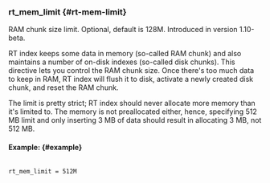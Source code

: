 ### rt_mem_limit {#rt-mem-limit}

RAM chunk size limit. Optional, default is 128M. Introduced in version 1.10-beta.

RT index keeps some data in memory (so-called RAM chunk) and also maintains a number of on-disk indexes (so-called disk chunks). This directive lets you control the RAM chunk size. Once there&#039;s too much data to keep in RAM, RT index will flush it to disk, activate a newly created disk chunk, and reset the RAM chunk.

The limit is pretty strict; RT index should never allocate more memory than it&#039;s limited to. The memory is not preallocated either, hence, specifying 512 MB limit and only inserting 3 MB of data should result in allocating 3 MB, not 512 MB.

#### Example: {#example}

```

rt_mem_limit = 512M

```